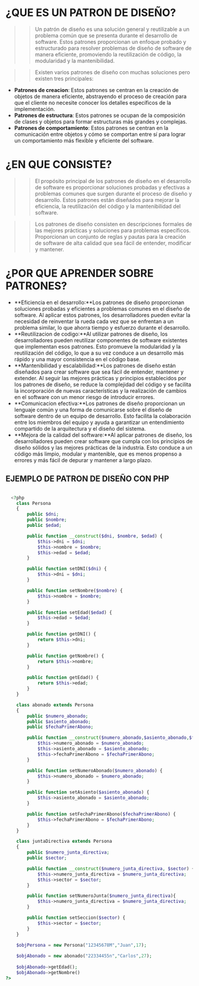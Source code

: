 # ¿QUE ES UN PATRON DE DISEÑO?

 >>Un patrón de diseño es una solución general y reutilizable a un problema común que se presenta durante el desarrollo de software. Estos patrones proporcionan un enfoque probado y estructurado para resolver problemas de diseño de software de manera eficiente, promoviendo la reutilización de código, la modularidad y la mantenibilidad.

 >> Existen varios patrones de diseño con muchas soluciones pero existen tres principales: 
  - **Patrones de creacion**: Estos patrones se centran en la creación de objetos de manera eficiente, abstrayendo el proceso de creación para que el cliente no necesite conocer los detalles específicos de la implementación.
 - **Patrones de estructura**: Estos patrones se ocupan de la composición de clases y objetos para formar estructuras más grandes y complejas. 
 - **Patrones de comportamiento**: Estos patrones se centran en la comunicación entre objetos y cómo se comportan entre sí para lograr un comportamiento más flexible y eficiente del software. 
  
# ¿EN QUE CONSISTE?
 
 >> El propósito principal de los patrones de diseño en el desarrollo de software es proporcionar soluciones probadas y efectivas a problemas comunes que surgen durante el proceso de diseño y desarrollo. Estos patrones están diseñados para mejorar la eficiencia, la reutilización del código y la mantenibilidad del software.

 >> Los patrones de diseño consisten en descripciones formales de las mejores prácticas y soluciones para problemas específicos. Proporcionan un conjunto de reglas y pautas para la creación de software de alta calidad que sea fácil de entender, modificar y mantener. 

# ¿POR QUE APRENDER SOBRE PATRONES?

 - **Eficiencia en el desarrollo:**Los patrones de diseño proporcionan soluciones probadas y eficientes a problemas comunes en el diseño de software. Al aplicar estos patrones, los desarrolladores pueden evitar la necesidad de reinventar la rueda cada vez que se enfrentan a un problema similar, lo que ahorra tiempo y esfuerzo durante el desarrollo.
 - **Reutilizacion de codigo:**Al utilizar patrones de diseño, los desarrolladores pueden reutilizar componentes de software existentes que implementan esos patrones. Esto promueve la modularidad y la reutilización del código, lo que a su vez conduce a un desarrollo más rápido y una mayor consistencia en el código base.
 - **Mantenibilidad y escalabilidad:**Los patrones de diseño están diseñados para crear software que sea fácil de entender, mantener y extender. Al seguir las mejores prácticas y principios establecidos por los patrones de diseño, se reduce la complejidad del código y se facilita la incorporación de nuevas características y la realización de cambios en el software con un menor riesgo de introducir errores.
 - **Comunicacion efectiva:**Los patrones de diseño proporcionan un lenguaje común y una forma de comunicarse sobre el diseño de software dentro de un equipo de desarrollo. Esto facilita la colaboración entre los miembros del equipo y ayuda a garantizar un entendimiento compartido de la arquitectura y el diseño del sistema.
 - **Mejora de la calidad del software:**Al aplicar patrones de diseño, los desarrolladores pueden crear software que cumpla con los principios de diseño sólidos y las mejores prácticas de la industria. Esto conduce a un código más limpio, modular y mantenible, que es menos propenso a errores y más fácil de depurar y mantener a largo plazo.

## EJEMPLO DE PATRON DE DISEÑO CON PHP
```php

  <?php 
    class Persona 
    {
        public $dni; 
        public $nombre;  
        public $edad; 

        public function __construct($dni, $nombre, $edad) {
            $this->dni = $dni;
            $this->nombre = $nombre;
            $this->edad = $edad;
        }

        public function setDNI($dni) {
            $this->dni = $dni;         
        }

        public function setNombre($nombre) {
            $this->nombre = $nombre;
        }

        public function setEdad($edad) {
            $this->edad = $edad; 
        }

        public function getDNI() {
            return $this->dni;
        }

        public function getNombre() {
            return $this->nombre;
        }

        public function getEdad() {
            return $this->edad;
        }
    }

    class abonado extends Persona
    {
        public $numero_abonado; 
        public $asiento_abonado; 
        public $fechaPrimerAbono; 

        public function __construct($numero_abonado,$asiento_abonado,$fechaPrimerAbono) {
            $this->numero_abonado = $numero_abonado;
            $this->asiento_abonado = $asiento_abonado;
            $this->fechaPrimerAbono = $fechaPrimerAbono;
        }

        public function setNumeroAbonado($numero_abonado) {
            $this->numero_abonado = $numero_abonado;
        }

        public function setAsiento($asiento_abonado) {
            $this->asiento_abonado = $asiento_abonado;
        }

        public function setFechaPrimerAbono($fechaPrimerAbono) {
            $this->fechaPrimerAbono = $fechaPrimerAbono;
        }
    }

    class juntaDirectiva extends Persona
    {
        public $numero_junta_directiva; 
        public $sector; 

        public function __construct($numero_junta_directiva, $sector) {
            $this->numero_junta_directiva = $numero_junta_directiva;
            $this->sector = $sector;
        }

        public function setNumeroJunta($numero_junta_directiva){       
            $this->numero_junta_directiva = $numero_junta_directiva;
        }

        public function setSeccion($sector) {
            $this->sector = $sector;
        }
    }

    $objPersona = new Persona("12345678M","Juan",17);
    
    $objAbonado = new abonado("22334455n","Carlos",27);
    
    $objAbonado->getEdad(); 
    $objAbonado->getNombre()
?>

```

